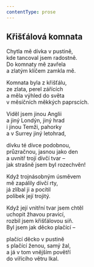 ```yaml
---
contentType: prose
---
```


## Křišťálová komnata

Chytla mě dívka v pustině,  
kde tancoval jsem radostně.  
Do komnaty mě zavřela  
a zlatým klíčem zamkla mě.

Komnata byla z křišťálu,  
ze zlata, perel zářících  
a měla výhled do světa  
v měsíčních měkkých paprscích.

Viděl jsem jinou Anglii  
a jiný Londýn, jiný hrad  
i jinou Temži, pahorky  
a v Surrey jiný letohrad,

dívku té dívce podobnou,  
průzračnou, jasnou jako den  
a uvnitř trojí dívčí tvar –  
jak strašně jsem byl rozechvěn!

Když trojnásobným úsměvem  
mě zapálily dívčí rty,  
já zlíbal ji a pocítil  
polibek její trojitý.

Když její vnitřní tvar jsem chtěl  
uchopit žhavou pravicí,  
rozbil jsem křišťálovou síň.  
Byl jsem jak děcko plačící –

plačící děcko v pustině  
s plačící ženou, samý žal,  
a já v tom vnějším povětří  
do vířícího větru lkal.
